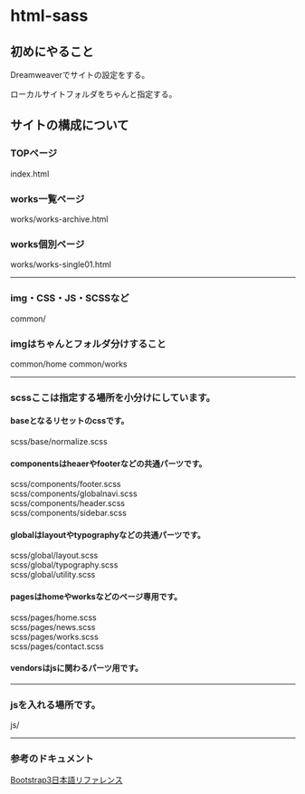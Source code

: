 # html-sass


## 初めにやること

Dreamweaverでサイトの設定をする。

ローカルサイトフォルダをちゃんと指定する。

## サイトの構成について
	
### TOPページ
index.html

### works一覧ページ
works/works-archive.html

### works個別ページ
works/works-single01.html

***

### img・CSS・JS・SCSSなど
common/

### imgはちゃんとフォルダ分けすること
common/home
common/works

***

### scssここは指定する場所を小分けにしています。

#### baseとなるリセットのcssです。
scss/base/normalize.scss

#### componentsはheaerやfooterなどの共通パーツです。
scss/components/footer.scss  
scss/components/globalnavi.scss  
scss/components/header.scss  
scss/components/sidebar.scss  

#### globalはlayoutやtypographyなどの共通パーツです。
scss/global/layout.scss  
scss/global/typography.scss  
scss/global/utility.scss  

#### pagesはhomeやworksなどのページ専用です。
scss/pages/home.scss  
scss/pages/news.scss  
scss/pages/works.scss  
scss/pages/contact.scss  

#### vendorsはjsに関わるパーツ用です。

***

### jsを入れる場所です。

js/

***

### 参考のドキュメント

[Bootstrap3日本語リファレンス](http://bootstrap3.cyberlab.info/)  










 
 